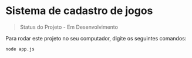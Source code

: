 <h1>Sistema de cadastro de jogos</h1>

> Status do Projeto - Em Desenvolvimento

Para rodar este projeto no seu computador, digite os seguintes comandos:

```
node app.js
```
